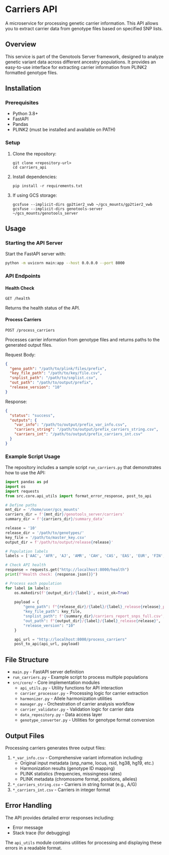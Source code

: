 # Carriers API

A microservice for processing genetic carrier information. This API allows you to extract carrier data from genotype files based on specified SNP lists.

## Overview

This service is part of the Genotools Server framework, designed to analyze genetic variant data across different ancestry populations. It provides an easy-to-use interface for extracting carrier information from PLINK2 formatted genotype files.

## Installation

### Prerequisites

- Python 3.8+
- FastAPI
- Pandas
- PLINK2 (must be installed and available on PATH)

### Setup

1. Clone the repository:
   ```
   git clone <repository-url>
   cd carriers_api
   ```

2. Install dependencies:
   ```
   pip install -r requirements.txt
   ```

3. If using GCS storage:
   ```
   gcsfuse --implicit-dirs gp2tier2_vwb ~/gcs_mounts/gp2tier2_vwb
   gcsfuse --implicit-dirs genotools-server ~/gcs_mounts/genotools_server
   ```

## Usage

### Starting the API Server

Start the FastAPI server with:

```bash
python -m uvicorn main:app --host 0.0.0.0 --port 8000
```

### API Endpoints

#### Health Check
```
GET /health
```
Returns the health status of the API.

#### Process Carriers
```
POST /process_carriers
```
Processes carrier information from genotype files and returns paths to the generated output files.

Request Body:
```json
{
  "geno_path": "/path/to/plink/files/prefix",
  "key_file_path": "/path/to/key/file.csv",
  "snplist_path": "/path/to/snplist.csv",
  "out_path": "/path/to/output/prefix",
  "release_version": "10"
}
```

Response:
```json
{
  "status": "success",
  "outputs": {
    "var_info": "/path/to/output/prefix_var_info.csv",
    "carriers_string": "/path/to/output/prefix_carriers_string.csv",
    "carriers_int": "/path/to/output/prefix_carriers_int.csv"
  }
}
```

### Example Script Usage

The repository includes a sample script `run_carriers.py` that demonstrates how to use the API:

```python
import pandas as pd
import os
import requests
from src.core.api_utils import format_error_response, post_to_api

# Define paths
mnt_dir = '/home/user/gcs_mounts'
carriers_dir = f'{mnt_dir}/genotools_server/carriers'
summary_dir = f'{carriers_dir}/summary_data'

release = '10'
release_dir = '/path/to/genotypes/'
key_file = '/path/to/master_key.csv'
output_dir = f'/path/to/output/release{release}'

# Population labels
labels = ['AAC', 'AFR', 'AJ', 'AMR', 'CAH', 'CAS', 'EAS', 'EUR', 'FIN','MDE', 'SAS']

# Check API health
response = requests.get("http://localhost:8000/health")
print(f"Health check: {response.json()}")

# Process each population
for label in labels:
    os.makedirs(f'{output_dir}/{label}', exist_ok=True)
    
    payload = {
        "geno_path": f"{release_dir}/{label}/{label}_release{release}_prefix",
        "key_file_path": key_file,
        "snplist_path": f'{summary_dir}/carriers_report_snps_full.csv',
        "out_path": f"{output_dir}/{label}/{label}_release{release}",
        "release_version": "10"
    }

    api_url = "http://localhost:8000/process_carriers"
    post_to_api(api_url, payload)
```

## File Structure

- `main.py` - FastAPI server definition
- `run_carriers.py` - Example script to process multiple populations
- `src/core/` - Core implementation modules
  - `api_utils.py` - Utility functions for API interaction
  - `carrier_processor.py` - Processing logic for carrier extraction
  - `harmonizer.py` - Allele harmonization utilities
  - `manager.py` - Orchestration of carrier analysis workflow
  - `carrier_validator.py` - Validation logic for carrier data
  - `data_repository.py` - Data access layer
  - `genotype_converter.py` - Utilities for genotype format conversion

## Output Files

Processing carriers generates three output files:

1. `*_var_info.csv` - Comprehensive variant information including:
   - Original input metadata (snp_name, locus, rsid, hg38, hg19, etc.)
   - Harmonization results (genotype ID mapping)
   - PLINK statistics (frequencies, missingness rates)
   - PLINK metadata (chromosome format, positions, alleles)
2. `*_carriers_string.csv` - Carriers in string format (e.g., A/G)
3. `*_carriers_int.csv` - Carriers in integer format

## Error Handling

The API provides detailed error responses including:
- Error message
- Stack trace (for debugging)

The `api_utils` module contains utilities for processing and displaying these errors in a readable format.